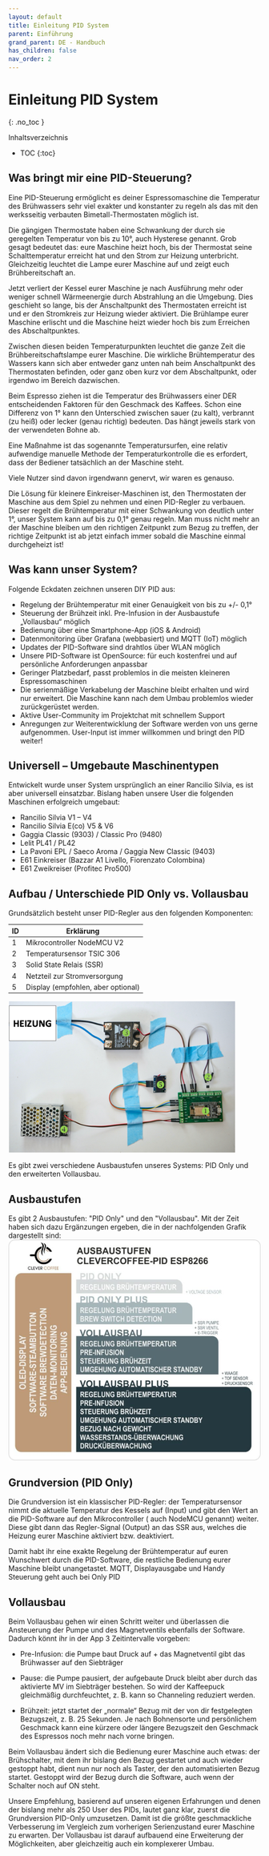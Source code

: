 ```yaml
---
layout: default
title: Einleitung PID System
parent: Einführung
grand_parent: DE - Handbuch
has_children: false
nav_order: 2
---
```


# Einleitung PID System
{: .no_toc }

Inhaltsverzeichnis

* TOC
{:toc}

## Was bringt mir eine PID-Steuerung?

Eine PID-Steuerung ermöglicht es deiner Espressomaschine die Temperatur des Brühwassers sehr viel exakter und konstanter zu regeln als das mit den werksseitig verbauten Bimetall-Thermostaten möglich ist.

Die gängigen Thermostate haben eine Schwankung der durch sie geregelten Temperatur von bis zu 10°, auch Hysterese genannt. Grob gesagt bedeutet das: eure Maschine heizt hoch, bis der Thermostat seine Schalttemperatur erreicht hat und den Strom zur Heizung unterbricht. Gleichzeitig leuchtet die Lampe eurer Maschine auf und zeigt euch Brühbereitschaft an.

Jetzt verliert der Kessel eurer Maschine je nach Ausführung mehr oder weniger schnell Wärmeenergie durch Abstrahlung an die Umgebung. Dies geschieht so lange, bis der Anschaltpunkt des Thermostaten erreicht ist und er den Stromkreis zur Heizung wieder aktiviert. Die Brühlampe eurer Maschine erlischt und die Maschine heizt wieder hoch bis zum Erreichen des Abschaltpunktes.

Zwischen diesen beiden Temperaturpunkten leuchtet die ganze Zeit die Brühbereitschaftslampe eurer Maschine. Die wirkliche Brühtemperatur des Wassers kann sich aber entweder ganz unten nah beim Anschaltpunkt des Thermostaten befinden, oder ganz oben kurz vor dem Abschaltpunkt, oder irgendwo im Bereich dazwischen.

Beim Espresso ziehen ist die Temperatur des Brühwassers einer DER entscheidenden Faktoren für den Geschmack des Kaffees. Schon eine Differenz von 1° kann den Unterschied zwischen sauer (zu kalt), verbrannt (zu heiß) oder lecker (genau richtig) bedeuten. Das hängt jeweils stark von der verwendeten Bohne ab.

Eine Maßnahme ist das sogenannte Temperatursurfen, eine relativ aufwendige manuelle Methode der Temperaturkontrolle die es erfordert, dass der Bediener tatsächlich an der Maschine steht.

Viele Nutzer sind davon irgendwann genervt, wir waren es genauso.

Die Lösung für kleinere Einkreiser-Maschinen ist, den Thermostaten der Maschine aus dem Spiel zu nehmen und einen PID-Regler zu verbauen. Dieser regelt die Brühtemperatur mit einer Schwankung von deutlich unter 1°, unser System kann auf bis zu 0,1° genau regeln. Man muss nicht mehr an der Maschine bleiben um den richtigen Zeitpunkt zum Bezug zu treffen, der richtige Zeitpunkt ist ab jetzt einfach immer sobald die Maschine einmal durchgeheizt ist!


## Was kann unser System?

Folgende Eckdaten zeichnen unseren DIY PID aus:

* Regelung der Brühtemperatur mit einer Genauigkeit von bis zu +/- 0,1°
* Steuerung der Brühzeit inkl. Pre-Infusion in der Ausbaustufe „Vollausbau“ möglich
* Bedienung über eine Smartphone-App (iOS & Android)
* Datenmonitoring über Grafana (webbasiert) und MQTT (IoT) möglich
* Updates der PID-Software sind drahtlos über WLAN möglich
* Unsere PID-Software ist OpenSource: für euch kostenfrei und auf persönliche Anforderungen anpassbar
* Geringer Platzbedarf, passt problemlos in die meisten kleineren Espressomaschinen
* Die serienmäßige Verkabelung der Maschine bleibt erhalten und wird nur erweitert. Die Maschine kann nach dem Umbau problemlos wieder zurückgerüstet werden.
* Aktive User-Community im Projektchat mit schnellem Support
* Anregungen zur Weiterentwicklung der Software werden von uns gerne aufgenommen. User-Input ist immer willkommen und bringt den PID weiter!

## Universell – Umgebaute Maschinentypen

Entwickelt wurde unser System ursprünglich an einer Rancilio Silvia, es ist aber universell einsatzbar. Bislang haben unsere User die folgenden Maschinen erfolgreich umgebaut:

 * Rancilio Silvia V1 – V4
 * Rancilio Silvia E(co) V5 & V6
 * Gaggia Classic (9303) / Classic Pro (9480)
 * Lelit PL41 / PL42
 * La Pavoni EPL / Saeco Aroma / Gaggia New Classic (9403)
 * E61 Einkreiser (Bazzar A1 Livello, Fiorenzato Colombina)
 * E61 Zweikreiser (Profitec Pro500)

## Aufbau / Unterschiede PID Only vs. Vollausbau

Grundsätzlich besteht unser PID-Regler aus den folgenden Komponenten:

ID | Erklärung
-|-
1 | Mikrocontroller NodeMCU V2                 
2 | Temperatursensor TSIC 306                 
3 | Solid State Relais (SSR)                       
4 | Netzteil zur Stromversorgung               
5 | Display (empfohlen, aber optional)      

![Trockenaufbau](../../img/trockenaufbau.png)

Es gibt zwei verschiedene Ausbaustufen unseres Systems: PID Only und den erweiterten Vollausbau.



## Ausbaustufen
Es gibt 2 Ausbaustufen: "PID Only" und den "Vollausbau".
Mit der Zeit haben sich dazu Ergänzungen ergeben, die in der nachfolgenden Grafik dargestellt sind: 
![Trockenaufbau](../../img/Ausbaustufen-Clevercoffeepid.jpg)

## Grundversion (PID Only)

Die Grundversion ist ein klassischer PID-Regler: der Temperatursensor nimmt die aktuelle Temperatur des Kessels auf (Input) und gibt den Wert an die PID-Software auf den Mikrocontroller ( auch NodeMCU genannt) weiter. Diese gibt dann das Regler-Signal (Output) an das SSR aus, welches die Heizung eurer Maschine aktiviert bzw. deaktiviert.

Damit habt ihr eine exakte Regelung der Brühtemperatur auf euren Wunschwert durch die PID-Software, die restliche Bedienung eurer Maschine bleibt unangetastet. MQTT, Displayausgabe und Handy Steuerung geht auch bei Only PID

## Vollausbau

Beim Vollausbau gehen wir einen Schritt weiter und überlassen die Ansteuerung der Pumpe und des Magnetventils ebenfalls der Software. Dadurch könnt ihr in der App 3 Zeitintervalle vorgeben:

* Pre-Infusion: die Pumpe baut Druck auf + das Magnetventil gibt das Brühwasser auf den Siebträger

* Pause: die Pumpe pausiert, der aufgebaute Druck bleibt aber durch das aktivierte MV im Siebträger bestehen. So wird der Kaffeepuck gleichmäßig durchfeuchtet, z. B. kann so Channeling reduziert werden.

* Brühzeit: jetzt startet der „normale“ Bezug mit der von dir festgelegten Bezugszeit, z. B. 25 Sekunden. Je nach Bohnensorte und persönlichem Geschmack kann eine kürzere oder längere Bezugszeit den Geschmack des Espressos noch mehr nach vorne bringen.

Beim Vollausbau ändert sich die Bedienung eurer Maschine auch etwas: der Brühschalter, mit dem ihr bislang den Bezug gestartet und auch wieder gestoppt habt, dient nun nur noch als Taster, der den automatisierten Bezug startet. Gestoppt wird der Bezug durch die Software, auch wenn der Schalter noch auf ON steht.

Unsere Empfehlung, basierend auf unseren eigenen Erfahrungen und denen der bislang mehr als 250 User des PIDs, lautet ganz klar, zuerst die Grundversion PID-Only umzusetzen. Damit ist die größte geschmackliche Verbesserung im Vergleich zum vorherigen Serienzustand eurer Maschine zu erwarten. Der Vollausbau ist darauf aufbauend eine Erweiterung der Möglichkeiten, aber gleichzeitig auch ein komplexerer Umbau.  
